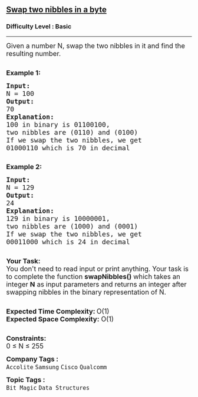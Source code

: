 <h2><a href="https://www.geeksforgeeks.org/problems/swap-two-nibbles-in-a-byte0446/1?page=1&company=Cisco&sortBy=difficulty">Swap two nibbles in a byte</a></h2><h3>Difficulty Level : Basic</h3><hr><div class="problems_problem_content__Xm_eO"><p><span style="font-size:18px">Given a number N, swap the two nibbles in it and find the resulting number.&nbsp;</span><br>
&nbsp;</p>

<p><span style="font-size:18px"><strong>Example 1:</strong></span></p>

<pre><span style="font-size:18px"><strong>Input:</strong>
N = 100
<strong>Output:</strong>
70
<strong>Explanation:</strong>
100 in binary is 01100100, 
</span><span style="font-size:20px"><span style="font-size:18px">two nibbles are (0110) and (0100)
If we swap the two nibbles, we get
01000110 which is 70 in decimal
</span></span>
</pre>

<p><span style="font-size:18px"><strong>Example 2:</strong></span></p>

<pre><span style="font-size:18px"><strong>Input:</strong>
N = 129
<strong>Output:</strong>
24
<strong>Explanation:</strong>
129 in binary is 10000001, 
</span><span style="font-size:20px"><span style="font-size:18px">two nibbles are (</span></span><span style="font-size:18px">1000</span><span style="font-size:20px"><span style="font-size:18px">) and (</span></span><span style="font-size:18px">0001</span><span style="font-size:20px"><span style="font-size:18px">)
If we swap the two nibbles, we get
</span></span><span style="font-size:18px">0001</span><span style="font-size:18px">1000</span><span style="font-size:20px"><span style="font-size:18px"> which is 24 in decimal</span></span></pre>

<p><br>
<span style="font-size:18px"><strong>Your Task:</strong><br>
You don't need to read input or print anything. Your task is to complete the function <strong>swapNibbles()</strong>&nbsp;which takes&nbsp;an integer <strong>N</strong>&nbsp;as input parameters&nbsp;and returns an integer after swapping nibbles in the binary representation of N.</span><br>
&nbsp;</p>

<p><span style="font-size:18px"><strong>Expected Time Complexity:</strong></span> <span style="font-size:18px">O(1)<br>
<strong>Expected Space Complexity:</strong> O(1)</span><br>
&nbsp;</p>

<p><span style="font-size:18px"><strong>Constraints:</strong><br>
0 ≤ N ≤ 255</span></p>
</div><p><span style=font-size:18px><strong>Company Tags : </strong><br><code>Accolite</code>&nbsp;<code>Samsung</code>&nbsp;<code>Cisco</code>&nbsp;<code>Qualcomm</code>&nbsp;<br><p><span style=font-size:18px><strong>Topic Tags : </strong><br><code>Bit Magic</code>&nbsp;<code>Data Structures</code>&nbsp;